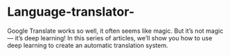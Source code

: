 # Language-translator-
Google Translate works so well, it often seems like magic. But it’s not magic — it’s deep learning!  In this series of articles, we’ll show you how to use deep learning to create an automatic translation system.
